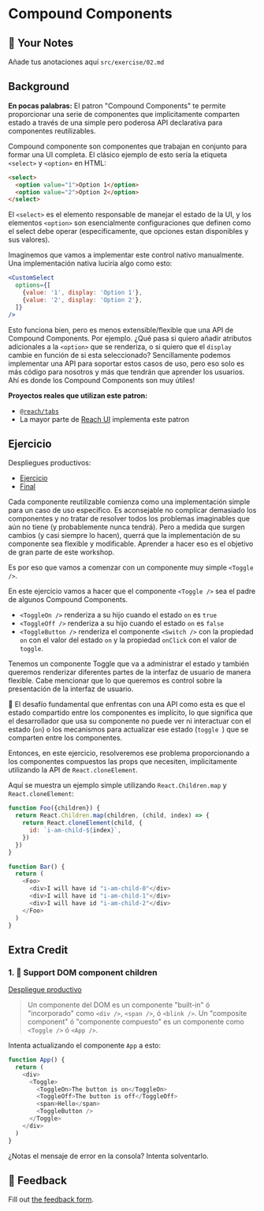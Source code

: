 # Compound Components

## 📝 Your Notes

Añade tus anotaciones aquí `src/exercise/02.md`

## Background

**En pocas palabras:** El patron "Compound Components" te permite proporcionar
una serie de componentes que implicitamente comparten estado a través de una
simple pero poderosa API declarativa para componentes reutilizables.

Compound componente son componentes que trabajan en conjunto para formar una UI
completa. El clásico ejemplo de esto sería la etiqueta `<select>` y `<option>`
en HTML:

```html
<select>
  <option value="1">Option 1</option>
  <option value="2">Option 2</option>
</select>
```

El `<select>` es el elemento responsable de manejar el estado de la UI, y los
elementos `<option>` son esencialmente configuraciones que definen como el
select debe operar (especificamente, que opciones estan disponibles y sus
valores).

Imaginemos que vamos a implementar este control nativo manualmente. Una
implementación nativa luciría algo como esto:

```jsx
<CustomSelect
  options={[
    {value: '1', display: 'Option 1'},
    {value: '2', display: 'Option 2'},
  ]}
/>
```

Esto funciona bien, pero es menos extensible/flexible que una API de Compound
Components. Por ejemplo. ¿Qué pasa si quiero añadir atributos adicionales a la
`<option>` que se renderiza, o si quiero que el `display` cambie en función de
si esta seleccionado? Sencillamente podemos implementar una API para soportar
estos casos de uso, pero eso solo es más código para nosotros y más que tendrán
que aprender los usuarios. Ahí es donde los Compound Components son muy útiles!

**Proyectos reales que utilizan este patron:**

- [`@reach/tabs`](https://reacttraining.com/reach-ui/tabs)
- La mayor parte de [Reach UI](https://reacttraining.com/reach-ui) implementa
  este patron

## Ejercicio

Despliegues productivos:

- [Ejercicio](http://advanced-react-patterns.netlify.app/isolated/exercise/02.js)
- [Final](http://advanced-react-patterns.netlify.app/isolated/final/02.js)

Cada componente reutilizable comienza como una implementación simple para un
caso de uso específico. Es aconsejable no complicar demasiado los componentes y
no tratar de resolver todos los problemas imaginables que aún no tiene (y
probablemente nunca tendrá). Pero a medida que surgen cambios (y casi siempre lo
hacen), querrá que la implementación de su componente sea flexible y
modificable. Aprender a hacer eso es el objetivo de gran parte de este workshop.

Es por eso que vamos a comenzar con un componente muy simple `<Toggle />`.

En este ejercicio vamos a hacer que el componente `<Toggle />` sea el padre de
algunos Compound Components.

- `<ToggleOn />` renderiza a su hijo cuando el estado `on` es `true`
- `<ToggleOff />` renderiza a su hijo cuando el estado `on` es `false`
- `<ToggleButton />` renderiza el componente `<Switch />` con la propiedad `on`
  con el valor del estado `on` y la propiedad `onClick` con el valor de
  `toggle`.

Tenemos un componente Toggle que va a administrar el estado y también queremos
renderizar diferentes partes de la interfaz de usuario de manera flexible. Cabe
mencionar que lo que queremos es control sobre la presentación de la interfaz de
usuario.

🦉 El desafío fundamental que enfrentas con una API como esta es que el estado
compartido entre los componentes es implícito, lo que significa que el
desarrollador que usa su componente no puede ver ni interactuar con el estado
(`on`) o los mecanismos para actualizar ese estado (`toggle `) que se comparten
entre los componentes.

Entonces, en este ejercicio, resolveremos ese problema proporcionando a los
componentes compuestos las props que necesiten, implicitamente utilizando la API
de `React.cloneElement`.

Aquí se muestra un ejemplo simple utilizando `React.Children.map` y
`React.cloneElement`:

```javascript
function Foo({children}) {
  return React.Children.map(children, (child, index) => {
    return React.cloneElement(child, {
      id: `i-am-child-${index}`,
    })
  })
}

function Bar() {
  return (
    <Foo>
      <div>I will have id "i-am-child-0"</div>
      <div>I will have id "i-am-child-1"</div>
      <div>I will have id "i-am-child-2"</div>
    </Foo>
  )
}
```

## Extra Credit

### 1. 💯 Support DOM component children

[Despliegue productivo](http://advanced-react-patterns.netlify.app/isolated/final/02.extra-1.js)

> Un componente del DOM es un componente "built-in" ó "incorporado" como
> `<div />`, `<span />`, ó `<blink />`. Un "composite component" ó "componente
> compuesto" es un componente como `<Toggle />` ó `<App />`.

Intenta actualizando el componente `App` a esto:

```javascript
function App() {
  return (
    <div>
      <Toggle>
        <ToggleOn>The button is on</ToggleOn>
        <ToggleOff>The button is off</ToggleOff>
        <span>Hello</span>
        <ToggleButton />
      </Toggle>
    </div>
  )
}
```

¿Notas el mensaje de error en la consola? Intenta solventarlo.

## 🦉 Feedback

Fill out
[the feedback form](https://ws.kcd.im/?ws=Advanced%20React%20Patterns%20%F0%9F%A4%AF&e=02%3A%20Compound%20Components&em=agustin.moranr%40gmail.com).
